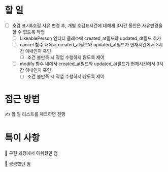 # 할 일
- [ ] 호감 표시&호감 사유 변경 후, 개별 호감표시건에 대해새 3시간 동안은 사유변경을 할 수 없도록 작업
  - [ ] LikeablePerson 엔티티 클래스에 created_at필드와 updated_dt필드 추가
  - [ ] cancel 함수 내에서 created_at필드와 updated_at필드가 현재시간에서 3시간 이내인지 혹인 
    - [ ] 조건 불만족 시 작업 수행하지 않도록 제어 
  - [ ] modify 함수 내에서 created_at필드와 updated_at필드가 현재시간에서 3시간 이내인지 혹인
    - [ ] 조건 불만족 시 작업 수행하지 않도록 제어
# 접근 방법

✍ 할 일 리스트를 체크하면 진행

# 특이 사항
🤔 구현 과정에서 아쉬웠던 점

🤔 궁금했던 점
